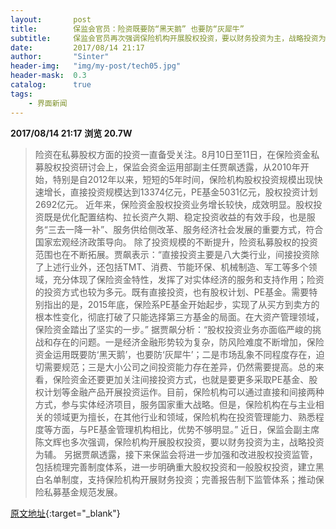 ```yaml
---
layout:       post
title:        保监会官员：险资既要防“黑天鹅” 也要防“灰犀牛”
subtitle:     保监会官员再次强调保险机构开展股权投资，要以财务投资为主，战略投资为辅。
date:         2017/08/14 21:17
author:       "Sinter"
header-img:   "img/my-post/tech05.jpg"
header-mask:  0.3
catalog:      true
tags:
    - 界面新闻
---
```


**2017/08/14 21:17**  **浏览 20.7W**

> 险资在私募股权方面的投资一直备受关注。8月10日至11日，在保险资金私募股权投资研讨会上，保监会资金运用部副主任贾飙透露，从2010年开始，特别是自2012年以来，短短的5年时间，保险机构股权投资规模出现快速增长，直接投资规模达到13374亿元，PE基金5031亿元，股权投资计划2692亿元。
近年来，保险资金股权投资业务增长较快，成效明显。股权投资既是优化配置结构、拉长资产久期、稳定投资收益的有效手段，也是服务“三去一降一补”、服务供给侧改革、服务经济社会发展的重要方式，符合国家宏观经济政策导向。
除了投资规模的不断提升，险资私募股权的投资范围也在不断拓展。贾飙表示：“直接投资主要是八大类行业，间接投资除了上述行业外，还包括TMT、消费、节能环保、机械制造、军工等多个领域，充分体现了保险资金特性，发挥了对实体经济的服务和支持作用；险资的投资方式也较为多元。既有直接投资，也有股权计划、PE基金。需要特别指出的是，2015年底，保险系PE基金开始起步，实现了从买方到卖方的根本性变化，彻底打破了只能选择第三方基金的局面。在大资产管理领域，保险资金踏出了坚实的一步。”
据贾飙分析：“股权投资业务亦面临严峻的挑战和存在的问题。一是经济金融形势较为复杂，防风险难度不断增加，保险资金运用既要防‘黑天鹅’，也要防‘灰犀牛’；二是市场乱象不同程度存在，迫切需要规范；三是大小公司之间投资能力存在差异，仍然需要提高。总的来看，保险资金还要更加关注间接投资方式，也就是要更多采取PE基金、股权计划等金融产品开展投资运作。目前，保险机构可以通过直接和间接两种方式，参与实体经济项目，服务国家重大战略。但是，保险机构在与主业相关的领域更为擅长，在其他行业和领域，保险机构在投资管理能力、熟悉程度等方面，与PE基金管理机构相比，优势不够明显。”
近日，保监会副主席陈文辉也多次强调，保险机构开展股权投资，要以财务投资为主，战略投资为辅。
另据贾飙透露，接下来保监会将进一步加强和改进股权投资监管，包括梳理完善制度体系，进一步明确重大股权投资和一般股权投资，建立黑白名单制度，支持保险机构开展财务投资；完善报告制下监管体系；推动保险私募基金规范发展。


[原文地址](http://www.jiemian.com/article/1548594.html){:target="_blank"}


